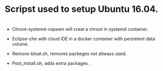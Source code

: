 # Scripst  used to setup Ubuntu 16.04.<h1>

* Chroot-systemd-nspawn  will creat a chroot in systemd container.

* Eclipse-che with cloud IDE in a docker container with persistent data volume.

* Remove-bloat.sh, removes packeges not allways used. 

* Post_install.sh, adds extra packages .








  



